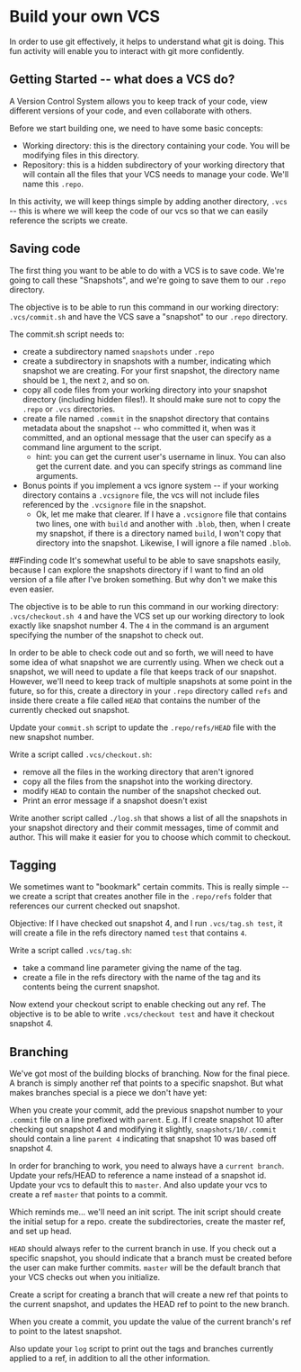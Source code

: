 # Build your own VCS

In order to use git effectively, it helps to understand what git is doing. This fun activity will enable you to interact with git more confidently. 

## Getting Started -- what does a VCS do?
A Version Control System allows you to keep track of your code, view different versions of your code, and even collaborate with others.
<Insert official definition here>

Before we start building one, we need to have some basic concepts:

* Working directory: this is the directory containing your code. You will be modifying files in this directory.
* Repository: this is a hidden subdirectory of your working directory that will contain all the files that your VCS needs to manage your code. We'll name this `.repo`.

In this activity, we will keep things simple by adding another directory, `.vcs` -- this is where we will keep the code of our vcs so that we can easily reference the scripts we create.

## Saving code
The first thing you want to be able to do with a VCS is to save code. We're going to call these "Snapshots", and we're going to save them to our `.repo` directory.

The objective is to be able to run this command in our working directory:
`.vcs/commit.sh` and have the VCS save a "snapshot" to our `.repo` directory.

The commit.sh script needs to:

* create a subdirectory named `snapshots` under `.repo`
* create a subdirectory in snapshots with a number, indicating which snapshot we are creating. For your first snapshot, the directory name should be `1`, the next `2`, and so on.
* copy all code files from your working directory into your snapshot directory (including hidden files!). It should make sure not to copy the `.repo` or `.vcs` directories.
* create a file named `.commit` in the snapshot directory that contains metadata about the snapshot -- who committed it, when was it committed, and an optional message that the user can specify as a command line argument to the script.
    * hint: you can get the current user's username in linux. You can also get the current date. and you can specify strings as command line arguments.
* Bonus points if you implement a vcs ignore system -- if your working directory contains a `.vcsignore` file, the vcs will not include files referenced by the `.vcsignore` file in the snapshot.
    * Ok, let me make that clearer. If I have a `.vcsignore` file that contains two lines, one with `build` and another with `.blob`, then, when I create my snapshot, if there is a directory named `build`, I won't copy that directory into the snapshot. Likewise, I will ignore a file named `.blob`.
    
##Finding code
It's somewhat useful to be able to save snapshots easily, because I can explore the snapshots directory if I want to find an old version of a file after I've broken something. But why don't we make this even easier.

The objective is to be able to run this command in our working directory:
`.vcs/checkout.sh 4` and have the VCS set up our working directory to look exactly like snapshot number 4. The `4` in the command is an argument specifying the number of the snapshot to check out.

In order to be able to check code out and so forth, we will need to have some idea of what snapshot we are currently using. When we check out a snapshot, we will need to update a file that keeps track of our snapshot. However, we'll need to keep track of multiple snapshots at some point in the future, so for this, create a directory in your `.repo` directory called `refs` and inside there create a file called `HEAD` that contains the number of the currently checked out snapshot.

Update your `commit.sh` script to update the `.repo/refs/HEAD` file with the new snapshot number.

Write a script called `.vcs/checkout.sh`:
* remove all the files in the working directory that aren't ignored
* copy all the files from the snapshot into the working directory.
* modify `HEAD` to contain the number of the snapshot checked out.
* Print an error message if a snapshot doesn't exist

Write another script called `./log.sh` that shows a list of all the snapshots in your snapshot directory and their commit messages, time of commit and author. This will make it easier for you to choose which commit to checkout.

## Tagging
We sometimes want to "bookmark" certain commits. This is really simple -- we create a script that creates another file in the `.repo/refs` folder that references our current checked out snapshot.

Objective: If I have checked out snapshot 4, and I run `.vcs/tag.sh test`, it will create a file in the refs directory named `test` that contains `4`. 

Write a script called `.vcs/tag.sh`:
* take a command line parameter giving the name of the tag.
* create a file in the refs directory with the name of the tag and its contents being the current snapshot.

Now extend your checkout script to enable checking out any ref. The objective is to be able to write `.vcs/checkout test` and have it checkout snapshot 4.

## Branching 
We've got most of the building blocks of branching. Now for the final piece. A branch is simply another ref that points to a specific snapshot. But what makes branches special is a piece we don't have yet:

When you create your commit, add the previous snapshot number to your `.commit` file on a line prefixed with `parent`. E.g. If I create snapshot 10 after checking out snapshot 4 and modifying it slightly, `snapshots/10/.commit` should contain a line `parent 4` indicating that snapshot 10 was based off snapshot 4.

In order for branching to work, you need to always have a `current branch`. Update your refs/HEAD to reference a name instead of a snapshot id. Update your vcs to default this to `master`. And also update your vcs to create a ref `master` that points to a commit.

Which reminds me... we'll need an init script.
The init script should create the initial setup for a repo. create the subdirectories, create the master ref, and set up head.

`HEAD` should always refer to the current branch in use. If you check out a specific snapshot, you should indicate that a branch must be created before the user can make further commits.
`master` will be the default branch that your VCS checks out when you initialize.

Create a script for creating a branch that will create a new ref that points to the current snapshot, and updates the HEAD ref to point to the new branch.

When you create a commit, you update the value of the current branch's ref to point to the latest snapshot.

Also update your `log` script to print out the tags and branches currently applied to a ref, in addition to all the other information.

